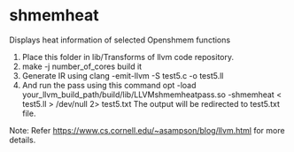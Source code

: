 # shmemheat
Displays heat information of selected Openshmem functions

1. Place this folder in lib/Transforms of llvm code repository.
2. make -j number_of_cores build it
3. Generate IR using 
    clang -emit-llvm -S test5.c -o test5.ll
4. And run the pass using this command
  opt -load your_llvm_build_path/build/lib/LLVMshmemheatpass.so -shmemheat < test5.ll  > /dev/null 2> test5.txt
  The output will be redirected to test5.txt file.
 
 
Note: Refer https://www.cs.cornell.edu/~asampson/blog/llvm.html for more details.
